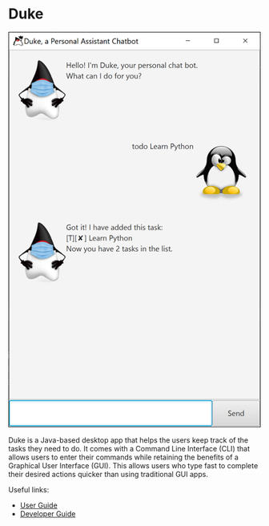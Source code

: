 # Duke

![Ui](./Ui.png)

Duke is a Java-based desktop app that helps the users keep track of the tasks they need to do.
It comes with a Command Line Interface (CLI) that allows users to enter their commands while retaining the benefits of a Graphical User Interface (GUI).
This allows users who type fast to complete their desired actions quicker than using traditional GUI apps.

Useful links:
* [User Guide](UserGuide.md)
* [Developer Guide](DeveloperGuide.md)
